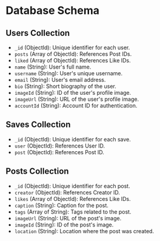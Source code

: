 # Database Schema

## Users Collection
- `_id` (ObjectId): Unique identifier for each user.
- `posts` (Array of ObjectId): References Post IDs.
- `liked` (Array of ObjectId): References Like IDs.
- `name` (String): User's full name.
- `username` (String): User's unique username.
- `email` (String): User's email address.
- `bio` (String): Short biography of the user.
- `imageId` (String): ID of the user's profile image.
- `imageUrl` (String): URL of the user's profile image.
- `accountId` (String): Account ID for authentication.

## Saves Collection
- `_id` (ObjectId): Unique identifier for each save.
- `user` (ObjectId): References User ID.
- `post` (ObjectId): References Post ID.

## Posts Collection
- `_id` (ObjectId): Unique identifier for each post.
- `creator` (ObjectId): References Creator ID.
- `likes` (Array of ObjectId): References Like IDs.
- `caption` (String): Caption for the post.
- `tags` (Array of String): Tags related to the post.
- `imageUrl` (String): URL of the post's image.
- `imageId` (String): ID of the post's image.
- `location` (String): Location where the post was created.
